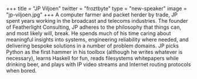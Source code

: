 +++
title = "JP Viljoen"
twitter = "froztbyte"
type = "new-speaker"
image = "jp-viljoen.jpg"
+++
A computer farmer and packet herder by trade, JP spent years working in the broadcast and telecoms industries. The founder of Featherlight Consulting, JP adheres to the philosophy that things can, and most likely will, break. He spends much of his time caring about meaningful insights into systems, engineering reliability where needed, and delivering bespoke solutions in a number of problem domains.
JP picks Python as the first hammer in his toolbox (although he writes whatever is necessary), learns Haskell for fun, reads filesystems whitepapers while drinking beer, and plays with IP video streams and Internet routing protocols when bored.